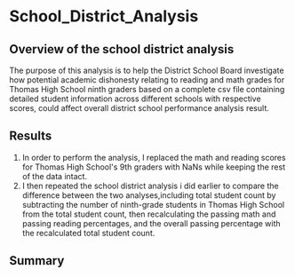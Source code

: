 # School_District_Analysis
## Overview of the school district analysis
The purpose of this analysis is to help the District School Board investigate how potential academic dishonesty relating to reading and math grades for Thomas High School ninth graders based on a complete csv file containing detailed student information across different schools with respective scores, could affect overall district school performance analysis result. 

## Results
1. In order to perform the analysis, I replaced the math and reading scores for Thomas High School's 9th graders with NaNs while keeping the rest of the data intact. 
2. I then repeated the school district analysis i did earlier to compare the difference between the two analyses,including total student count by subtracting the number of ninth-grade students in Thomas High School from the total student count, then recalculating the passing math and passing reading percentages, and the overall passing percentage with the recalculated total student count.

## Summary



